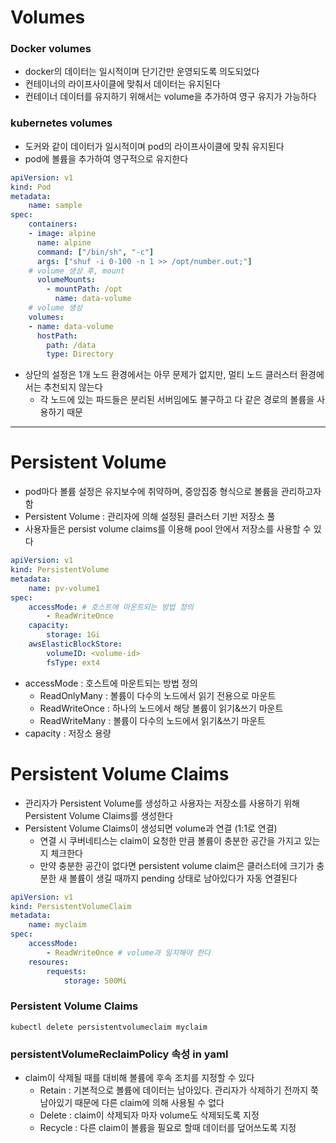 # Volumes

### Docker volumes
- docker의 데이터는 일시적이며 단기간만 운영되도록 의도되었다
- 컨테이너의 라이프사이클에 맞춰서 데이터는 유지된다
- 컨테이너 데이터를 유지하기 위해서는 volume을 추가하여 영구 유지가 가능하다

### kubernetes volumes
- 도커와 같이 데이터가 일시적이며 pod의 라이프사이클에 맞춰 유지된다
- pod에 볼륨을 추가하여 영구적으로 유지한다

```yaml
apiVersion: v1
kind: Pod
metadata:
    name: sample
spec:
    containers:
    - image: alpine
      name: alpine
      command: ["/bin/sh", "-c"]
      args: ["shuf -i 0-100 -n 1 >> /opt/number.out;"]
    # volume 생성 후, mount
      volumeMounts:
        - mountPath: /opt
          name: data-volume
    # volume 생성
    volumes:
    - name: data-volume
      hostPath:
        path: /data
        type: Directory
```

- 상단의 설정은 1개 노드 환경에서는 아무 문제가 없지만, 멀티 노드 클러스터 환경에서는 추천되지 않는다
    - 각 노드에 있는 파드들은 분리된 서버임에도 불구하고 다 같은 경로의 볼륨을 사용하기 때문 

---

# Persistent Volume
- pod마다 볼륨 설정은 유지보수에 취약하며, 중앙집중 형식으로 볼륨을 관리하고자 함
- Persistent Volume : 관리자에 의해 설정된 클러스터 기반 저장소 풀
- 사용자들은 persist volume claims를 이용해 pool 안에서 저장소를 사용할 수 있다

```yaml
apiVersion: v1
kind: PersistentVolume
metadata:
    name: pv-volume1
spec:
    accessMode: # 호스트에 마운트되는 방법 정의
        - ReadWriteOnce
    capacity:
        storage: 1Gi
    awsElasticBlockStore:
        volumeID: <volume-id>
        fsType: ext4

```
- accessMode : 호스트에 마운트되는 방법 정의
    - ReadOnlyMany : 볼륨이 다수의 노드에서 읽기 전용으로 마운트
    - ReadWriteOnce : 하나의 노드에서 해당 볼륨이 읽기&쓰기 마운트 
    - ReadWriteMany : 볼륨이 다수의 노드에서 읽기&쓰기 마운트
- capacity : 저장소 용량

# Persistent Volume Claims
- 관리자가 Persistent Volume를 생성하고 사용자는 저장소를 사용하기 위해 Persistent Volume Claims를 생성한다
- Persistent Volume Claims이 생성되면 volume과 연결 (1:1로 연결)
    - 연결 시 쿠버네티스는 claim이 요청한 만큼 볼륨이 충분한 공간을 가지고 있는지 체크한다 
    - 만약 충분한 공간이 없다면 persistent volume claim은 클러스터에 크기가 충분한 새 볼륨이 생길 때까지 pending 상태로 남아있다가 자동 연결된다

```yaml
apiVersion: v1
kind: PersistentVolumeClaim
metadata:
    name: myclaim
spec:
    accessMode:
        - ReadWriteOnce # volume과 일치해야 한다
    resoures:
        requests:
            storage: 500Mi
```

### Persistent Volume Claims

```shell
kubectl delete persistentvolumeclaim myclaim
```

### persistentVolumeReclaimPolicy 속성 in yaml
- claim이 삭제될 때를 대비해 볼륨에 후속 조치를 지정할 수 있다 
    - Retain : 기본적으로 볼륨에 데이터는 남아있다. 관리자가 삭제하기 전까지 쭉 남아있기 때문에 다른 claim에 의해 사용될 수 없다
    - Delete : claim이 삭제되자 마자 volume도 삭제되도록 지정
    - Recycle : 다른 claim이 볼륨을 필요로 할때 데이터를 덮어쓰도록 지정